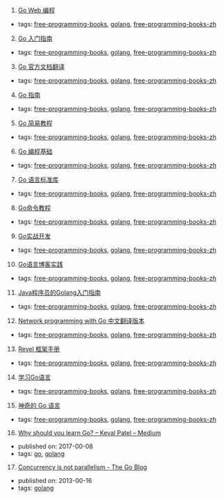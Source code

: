 1. [Go Web 编程](https://github.com/astaxie/build-web-application-with-golang)
  * tags: [free-programming-books](tags/free-programming-books.md), [golang](tags/golang.md), [free-programming-books-zh](tags/free-programming-books-zh.md)
2. [Go 入门指南](https://github.com/Unknwon/the-way-to-go_ZH_CN)
  * tags: [free-programming-books](tags/free-programming-books.md), [golang](tags/golang.md), [free-programming-books-zh](tags/free-programming-books-zh.md)
3. [Go 官方文档翻译](https://github.com/golang-china/golangdoc.translations)
  * tags: [free-programming-books](tags/free-programming-books.md), [golang](tags/golang.md), [free-programming-books-zh](tags/free-programming-books-zh.md)
4. [Go 指南](https://tour.go-zh.org/list)
  * tags: [free-programming-books](tags/free-programming-books.md), [golang](tags/golang.md), [free-programming-books-zh](tags/free-programming-books-zh.md)
5. [Go 简易教程](https://github.com/songleo/the-little-go-book_ZH_CN)
  * tags: [free-programming-books](tags/free-programming-books.md), [golang](tags/golang.md), [free-programming-books-zh](tags/free-programming-books-zh.md)
6. [Go 编程基础](https://github.com/Unknwon/go-fundamental-programming)
  * tags: [free-programming-books](tags/free-programming-books.md), [golang](tags/golang.md), [free-programming-books-zh](tags/free-programming-books-zh.md)
7. [Go 语言标准库](https://github.com/polaris1119/The-Golang-Standard-Library-by-Example)
  * tags: [free-programming-books](tags/free-programming-books.md), [golang](tags/golang.md), [free-programming-books-zh](tags/free-programming-books-zh.md)
8. [Go命令教程](https://github.com/hyper-carrot/go_command_tutorial)
  * tags: [free-programming-books](tags/free-programming-books.md), [golang](tags/golang.md), [free-programming-books-zh](tags/free-programming-books-zh.md)
9. [Go实战开发](https://github.com/astaxie/Go-in-Action)
  * tags: [free-programming-books](tags/free-programming-books.md), [golang](tags/golang.md), [free-programming-books-zh](tags/free-programming-books-zh.md)
10. [Go语言博客实践](https://github.com/achun/Go-Blog-In-Action)
  * tags: [free-programming-books](tags/free-programming-books.md), [golang](tags/golang.md), [free-programming-books-zh](tags/free-programming-books-zh.md)
11. [Java程序员的Golang入门指南](http://blog.csdn.net/dc_726/article/details/46565241)
  * tags: [free-programming-books](tags/free-programming-books.md), [golang](tags/golang.md), [free-programming-books-zh](tags/free-programming-books-zh.md)
12. [Network programming with Go 中文翻译版本](https://github.com/astaxie/NPWG_zh)
  * tags: [free-programming-books](tags/free-programming-books.md), [golang](tags/golang.md), [free-programming-books-zh](tags/free-programming-books-zh.md)
13. [Revel 框架手册](http://gorevel.cn/docs/manual/index.html)
  * tags: [free-programming-books](tags/free-programming-books.md), [golang](tags/golang.md), [free-programming-books-zh](tags/free-programming-books-zh.md)
14. [学习Go语言](http://mikespook.com/learning-go/)
  * tags: [free-programming-books](tags/free-programming-books.md), [golang](tags/golang.md), [free-programming-books-zh](tags/free-programming-books-zh.md)
15. [神奇的 Go 语言](http://go.ctolib.com/docs/read/magical-go-c-index.html)
  * tags: [free-programming-books](tags/free-programming-books.md), [golang](tags/golang.md), [free-programming-books-zh](tags/free-programming-books-zh.md)
16. [Why should you learn Go? – Keval Patel – Medium](https://medium.com/@kevalpatel2106/why-should-you-learn-go-f607681fad65)
  * published on: 2017-00-08
  * tags: [go](tags/go.md), [golang](tags/golang.md)
17. [Concurrency is not parallelism - The Go Blog](https://blog.golang.org/concurrency-is-not-parallelism)
  * published on: 2013-00-16
  * tags: [golang](tags/golang.md)
